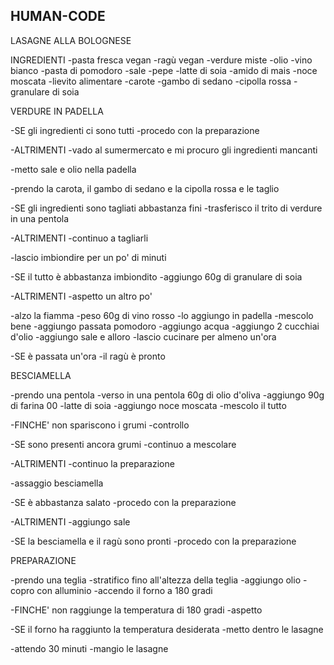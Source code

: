 ## HUMAN-CODE

LASAGNE ALLA BOLOGNESE

INGREDIENTI
-pasta fresca vegan
-ragù vegan
-verdure miste
-olio
-vino bianco
-pasta di pomodoro
-sale
-pepe
-latte di soia
-amido di mais
-noce moscata
-lievito alimentare
-carote
-gambo di sedano
-cipolla rossa
-granulare di soia

VERDURE IN PADELLA

-SE gli ingredienti ci sono tutti
    -procedo con la preparazione

-ALTRIMENTI
    -vado al sumermercato e mi procuro gli ingredienti mancanti

-metto sale e olio nella padella

-prendo la carota, il gambo di sedano e la cipolla rossa e le taglio

-SE gli ingredienti sono tagliati abbastanza fini
    -trasferisco il trito di verdure in una pentola

-ALTRIMENTI
    -continuo a tagliarli

-lascio imbiondire per un po' di minuti

-SE il tutto è abbastanza imbiondito
    -aggiungo 60g di granulare di soia

-ALTRIMENTI
    -aspetto un altro po'

-alzo la fiamma
-peso 60g di vino rosso
-lo aggiungo in padella
-mescolo bene
-aggiungo passata pomodoro
-aggiungo acqua
-aggiungo 2 cucchiai d'olio
-aggiungo sale e alloro
-lascio cucinare per almeno un'ora

-SE è passata un'ora
    -il ragù è pronto

BESCIAMELLA

-prendo una pentola
-verso in una pentola 60g di olio d'oliva
-aggiungo 90g di farina 00
-latte di soia
-aggiungo noce moscata
-mescolo il tutto

-FINCHE' non spariscono i grumi
-controllo

-SE sono presenti ancora grumi
    -continuo a mescolare

-ALTRIMENTI
    -continuo la preparazione

-assaggio besciamella

-SE è abbastanza salato
    -procedo con la preparazione

-ALTRIMENTI
    -aggiungo sale


-SE la besciamella e il ragù sono pronti
    -procedo con la preparazione

PREPARAZIONE

-prendo una teglia
-stratifico fino all'altezza della teglia
-aggiungo olio
-copro con alluminio
-accendo il forno a 180 gradi

-FINCHE' non raggiunge la temperatura di 180 gradi
    -aspetto

-SE il forno ha raggiunto la temperatura desiderata
    -metto dentro le lasagne

-attendo 30 minuti
-mangio le lasagne